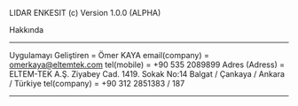 LIDAR ENKESIT (c) Version 1.0.0 (ALPHA)

Hakkında
********************************************************************

Uygulamayı Geliştiren      = Ömer KAYA
email(company)             = omerkaya@eltemtek.com
tel(mobile)                = +90 535 2089899
Adres (Adress)             = ELTEM-TEK A.Ş.
			     Ziyabey Cad. 1419. Sokak No:14
			     Balgat / Çankaya / Ankara / Türkiye
tel(company)               = +90 312 2851383 / 187

********************************************************************


